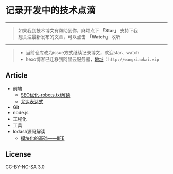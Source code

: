 # 记录开发中的技术点滴

---
> 如果我到技术博文有帮助到你，麻烦点下 **「Star」** 支持下我  
> 想关注最新发布的文章，可以点击 **「Watch」** 收听 
---

> - 当前仓库改为issue方式继续记录博文，欢迎star、watch  
> - hexo博客已迁移到阿里云服务器，[地址](http://wangxiaokai.vip)：`http://wangxiaokai.vip`



## Article

- 前端
    - [SEO优化-robots.txt解读](https://github.com/wall-wxk/blog/issues/1)
    - [尤达表达式](https://github.com/wall-wxk/blog/issues/2)
- Git
- node.js
- 工程化
- 工具
- lodash源码解读
    - [模块化的基础——IIFE](https://github.com/wall-wxk/the-road-to-lodash/issues/1)

## License
CC-BY-NC-SA 3.0



